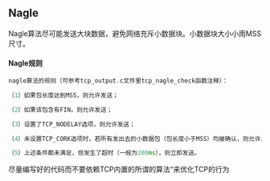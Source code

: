 ## Nagle 

Nagle算法尽可能发送大块数据，避免网络充斥小数据块。小数据块大小小雨MSS尺寸。



#### Nagle规则

```C++
nagle算法的规则（可参考tcp_output.c文件里tcp_nagle_check函数注释）：

（1）如果包长度达到MSS，则允许发送；

（2）如果该包含有FIN，则允许发送；

（3）设置了TCP_NODELAY选项，则允许发送；

（4）未设置TCP_CORK选项时，若所有发出去的小数据包（包长度小于MSS）均被确认，则允许发送；

（5）上述条件都未满足，但发生了超时（一般为200ms），则立即发送。
```

尽量编写好的代码而不要依赖TCP内置的所谓的算法“来优化TCP的行为

